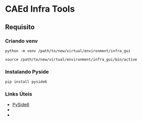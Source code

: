 # CAEd Infra Tools

## Requisito

### Criando venv
`python -m venv /path/to/new/virtual/environment/infra_gui`

`source /path/to/new/virtual/environment/infra_gui/bin/active`

### Instalando Pyside
`pip install pyside6`

### Links Úteis

- [PySide6](https://doc.qt.io/qtforpython-6/PySide6/QtWidgets/index.html)
-
-